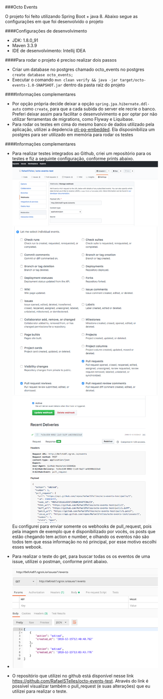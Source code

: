 ###Octo Events

O projeto foi feito utilizando Spring Boot + java 8. Abaixo segue as configurações em que foi desenvolvido o projeto

####Configurações de desenvolvimento
* JDK: 1.8.0_91
* Maven 3.3.9
* IDE de desenvolvimento: Intellij IDEA


####Para rodar o projeto é preciso realizar dois passos
* Criar um database no postgres chamado octo_events no postgres	 `create database octo_events;`
* Executar o comando `mvn clean verify && java -jar target/octo-events-1.0-SNAPSHOT.jar` dentro da pasta raíz do projeto

####Informações complementares
* Por opção própria decide deixar a opção `spring.jpa.hibernate.ddl-auto` como `create`, para que a cada subida do server ele recrie o banco. Preferi deixar assim para facilitar o desenvolvimento e por optar por não utilizar ferramentas de migrations, como Flyway e Liquibase.
* Para rodar os testes em cima do mesmo banco de dados utilizado pela aplicação, utilizei a depdencia [otj-pg-embedded](https://github.com/opentable/otj-pg-embedded). Ela disposinibiliza um postgres para ser utilizado em memória para rodar os testes

####Informações complementares
* Para realizar testes integrados ao Github, criei um repositório para os testes e fiz a seguinte configuração, conforme prints abaixo.
![Passo 1](config-1.jpg)
![Passo 2](config-2.jpg)
![Passo 3](config-3.jpg)
Eu configurei para enviar somente os webhooks de pull_request, pois pela imagem de exemplo que é disponibilizado por vocês, os posts que estão chegando tem action e number, e olhando os eventos não são todos tem que essa informação no nó principal, por esse motivo escolhi esses webook.

* Para realizar o teste do get, para buscar todas os os eventos de uma issue, utilizei o postman, conforme print abaixo.
* ![Passo 4](config-4.jpg)

* O repositório que utilizei no github está disponível nesse link https://github.com/RafaelSTelles/octo-events-test. Através do link é possível visualizar também o pull_request (e suas alterações) que eu utilizei para realizar o teste. 